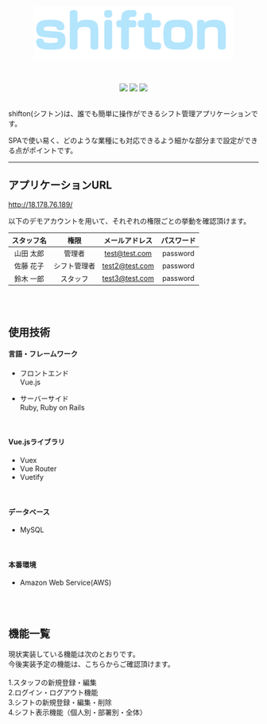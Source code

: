<p align="center">
  <img src="app/assets/images/logos/shifton_logo_maincolor.png" width="400">
</p>
<br>
<p align="center">
  <img src="https://img.shields.io/badge/Rails-6.0.3.4-red.svg">
  <img src="https://img.shields.io/badge/Ruby-2.6.5-orange.svg">
  <img src="https://img.shields.io/badge/devise-4.7.3-orange.svg">
</p>

<br>
shifton(シフトン)は、誰でも簡単に操作ができるシフト管理アプリケーションです。 

SPAで使い易く、どのような業種にも対応できるよう細かな部分まで設定ができる点がポイントです。
***  
  
  


## アプリケーションURL
http://18.178.76.189/  
  
以下のデモアカウントを用いて、それぞれの権限ごとの挙動を確認頂けます。 

|スタッフ名|権限|メールアドレス|パスワード|
|:--:|:--:|:--:|:--:|
|山田 太郎|管理者|test@test.com|password|
|佐藤 花子|シフト管理者|test2@test.com|password|
|鈴木 一郎|スタッフ|test3@test.com|password|

<br>
<br>

## 使用技術
#### 言語・フレームワーク
  - フロントエンド<br>
    Vue.js

  - サーバーサイド<br>
    Ruby, Ruby on Rails
<br>

#### Vue.jsライブラリ
  - Vuex
  - Vue Router
  - Vuetify
<br>

#### データベース
  - MySQL
<br>

#### 本番環境
  - Amazon Web Service(AWS)
<br>
<br>

## 機能一覧
現状実装している機能は次のとおりです。<br>
今後実装予定の機能は、こちらからご確認頂けます。<br>
<br>
1.スタッフの新規登録・編集<br>
2.ログイン・ログアウト機能<br>
3.シフトの新規登録・編集・削除<br>
4.シフト表示機能（個人別・部署別・全体）<br>
<br>
<br>